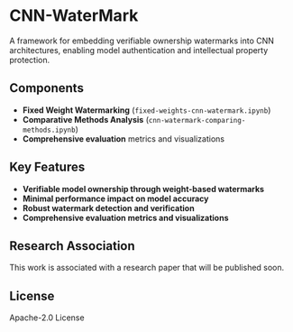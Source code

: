# CNN-WaterMark

A framework for embedding verifiable ownership watermarks into CNN architectures, enabling model authentication and intellectual property protection.

## Components

- **Fixed Weight Watermarking** (`fixed-weights-cnn-watermark.ipynb`)
- **Comparative Methods Analysis** (`cnn-watermark-comparing-methods.ipynb`) 
- **Comprehensive evaluation** metrics and visualizations

## Key Features
- **Verifiable model ownership through weight-based watermarks**
- **Minimal performance impact on model accuracy**
- **Robust watermark detection and verification**
- **Comprehensive evaluation metrics and visualizations**



## Research Association

This work is associated with a research paper that will be published soon.

## License

Apache-2.0 License
